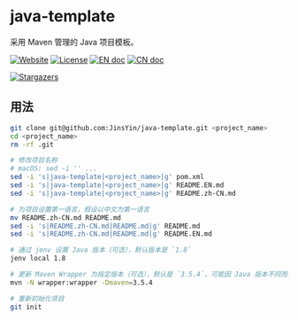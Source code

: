# java-template

采用 Maven 管理的 Java 项目模板。

[![Website][website-image]][website-href]
[![License][license-image]][license-href]
[![EN doc][en-doc-image]](README.EN.md)
[![CN doc][cn-doc-image]](README.zh-CN.md)

[![Stargazers][star-image]][star-href]

[website-image]: https://img.shields.io/website-up-down-green-red/https/datagov.cn.svg
[website-href]: https://datagov.cn/
[license-image]: https://img.shields.io/github/license/jinsyin/java-template
[license-href]: https://github.com/jinsyin/java-template/blob/master/LICENSE
[en-doc-image]: https://img.shields.io/badge/Document-English-blue.svg?style=socialflat-square
[cn-doc-image]: https://img.shields.io/badge/文档-中文-blue.svg?style=socialflat-square
[star-image]: https://starchart.cc/jinsyin/java-template.svg
[star-href]: https://starchart.cc/jinsyin/java-template

## 用法

```bash
git clone git@github.com:JinsYin/java-template.git <project_name>
cd <project_name>
rm -rf .git

# 修改项目名称
# macOS: sed -i '' ...
sed -i 's|java-template|<project_name>|g' pom.xml
sed -i 's|java-template|<project_name>|g' README.EN.md
sed -i 's|java-template|<project_name>|g' README.zh-CN.md

# 为项目设置第一语言，假设以中文为第一语言
mv README.zh-CN.md README.md
sed -i 's|README.zh-CN.md|README.md|g' README.md
sed -i 's|README.zh-CN.md|README.md|g' README.EN.md

# 通过 jenv 设置 Java 版本（可选），默认版本是 `1.8`
jenv local 1.8

# 更新 Maven Wrapper 为指定版本（可选），默认是 `3.5.4`，可能因 Java 版本不同而不同
mvn -N wrapper:wrapper -Dmaven=3.5.4

# 重新初始化项目
git init
```
